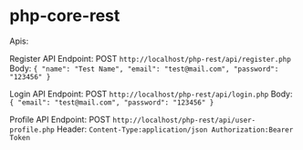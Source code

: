 # php-core-rest

Apis:

Register API Endpoint: POST `http://localhost/php-rest/api/register.php`
Body: `{
    "name": "Test Name",
    "email": "test@mail.com",
    "password": "123456"
}`

Login API Endpoint: POST `http://localhost/php-rest/api/login.php`
Body: `{
    "email": "test@mail.com",
    "password": "123456"
}`


Profile API Endpoint: POST `http://localhost/php-rest/api/user-profile.php`
Header: 
`Content-Type:application/json
Authorization:Bearer Token`
